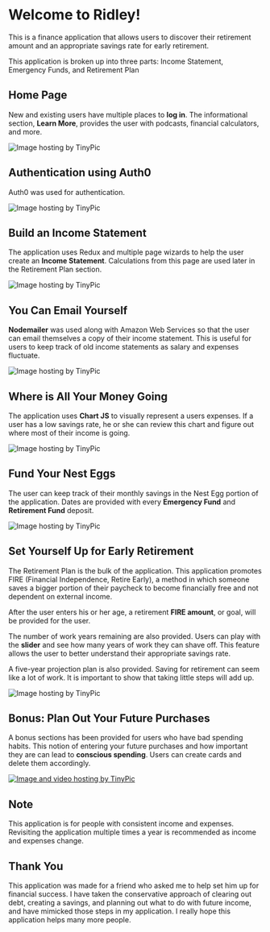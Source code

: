 # Welcome to Ridley!

This is a finance application that allows users to discover their retirement amount and an appropriate savings rate for early retirement.

This application is broken up into three parts:
Income Statement, Emergency Funds, and Retirement Plan

## Home Page

New and existing users have multiple places to **log in**.
The informational section, **Learn More**, provides the user with podcasts, financial calculators, and more.

<a><img src="http://i64.tinypic.com/mt154k.jpg" border="0" alt="Image hosting by TinyPic"></a>

## Authentication using Auth0

Auth0 was used for authentication.

<a ><img src="http://i66.tinypic.com/2bqryp.png" border="0" alt="Image hosting by TinyPic"></a>

## Build an Income Statement

The application uses Redux and multiple page wizards to help the user create an **Income Statement**. Calculations from this page are used later in the Retirement Plan section.

<a ><img src="http://i67.tinypic.com/v3fxfo.png" border="0" alt="Image hosting by TinyPic"></a>

## You Can Email Yourself

**Nodemailer** was used along with Amazon Web Services so that the user can email themselves a copy of their income statement. This is useful for users to keep track of old income statements as salary and expenses fluctuate.

<a><img src="http://i66.tinypic.com/r0c87a.png" border="0" alt="Image hosting by TinyPic"></a>

## Where is All Your Money Going

The application uses **Chart JS** to visually represent a users expenses. If a user has a low savings rate, he or she can review this chart and figure out where most of their income is going.

<a><img src="http://i65.tinypic.com/21lk0gx.png" border="0" alt="Image hosting by TinyPic"></a>

## Fund Your Nest Eggs

The user can keep track of their monthly savings in the Nest Egg portion of the application. Dates are provided with every **Emergency Fund** and **Retirement Fund** deposit.

<a><img src="http://i68.tinypic.com/167s712.png" border="0" alt="Image hosting by TinyPic"></a>

## Set Yourself Up for Early Retirement

The Retirement Plan is the bulk of the application.
This application promotes FIRE (Financial Independence, Retire Early), a method in which someone saves a bigger portion of their paycheck to become financially free and not dependent on external income.

After the user enters his or her age, a retirement **FIRE amount**, or goal, will be provided for the user.

The number of work years remaining are also provided. Users can play with the **slider** and see how many years of work they can shave off. This feature allows the user to better understand their appropriate savings rate.

A five-year projection plan is also provided. Saving for retirement can seem like a lot of work. It is important to show that taking little steps will add up.

<a><img src="http://i64.tinypic.com/wahd3t.png" border="0" alt="Image hosting by TinyPic"></a>

## Bonus: Plan Out Your Future Purchases

A bonus sections has been provided for users who have bad spending habits. This notion of entering your future purchases and how important they are can lead to **conscious spending**. Users can create cards and delete them accordingly.

<a href="http://tinypic.com?ref=90y5aq" target="_blank"><img src="http://i63.tinypic.com/90y5aq.png" border="0" alt="Image and video hosting by TinyPic"></a>

## Note

This application is for people with consistent income and expenses.
Revisiting the application multiple times a year is recommended as income and expenses change.

## Thank You

This application was made for a friend who asked me to help set him up for financial success.
I have taken the conservative approach of clearing out debt, creating a savings, and planning out what to do with future income, and have mimicked those steps in my application.
I really hope this application helps many more people.

